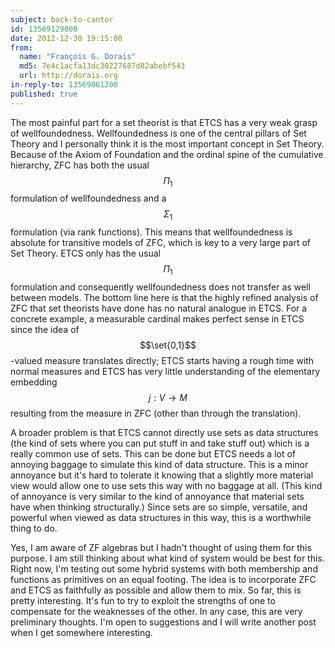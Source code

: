 ```yaml
---
subject: back-to-cantor
id: 13569129000
date: 2012-12-30 19:15:00
from:
  name: "François G. Dorais"
  md5: 7e4c1acfa13dc30227687d82abebf543
  url: http://dorais.org
in-reply-to: 13569061200
published: true
---
```

The most painful part for a set theorist is that ETCS has a very weak grasp of wellfoundedness. Wellfoundedness is one of the central pillars of Set Theory and I personally think it is the most important concept in Set Theory. Because of the Axiom of Foundation and the ordinal spine of the cumulative hierarchy, ZFC has both the usual $$\Pi_1$$ formulation of wellfoundedness and a $$\Sigma_1$$ formulation (via rank functions). This means that wellfoundedness is absolute for transitive models of ZFC, which is key to a very large part of Set Theory. ETCS only has the usual $$\Pi_1$$ formulation and consequently wellfoundedness does not transfer as well between models. The bottom line here is that the highly refined analysis of ZFC that set theorists have done has no natural analogue in ETCS. For a concrete example, a measurable cardinal makes perfect sense in ETCS since the idea of $$\set{0,1}$$-valued measure translates directly; ETCS starts having a rough time with normal measures and ETCS has very little understanding of the elementary embedding $$j:V \to M$$ resulting from the measure in ZFC (other than through the translation). 

A broader problem is that ETCS cannot directly use sets as data structures (the kind of sets where you can put stuff in and take stuff out) which is a really common use of sets. This can be done but ETCS needs a lot of annoying baggage to simulate this kind of data structure. This is a minor annoyance but it's hard to tolerate it knowing that a slightly more material view would allow one to use sets this way with no baggage at all. (This kind of annoyance is very similar to the kind of annoyance that material sets have when thinking structurally.) Since sets are so simple, versatile, and powerful when viewed as data structures in this way, this is a worthwhile thing to do. 

Yes, I am aware of ZF algebras but I hadn't thought of using them for this purpose. I am still thinking about what kind of system would be best for this. Right now, I'm testing out some hybrid systems with both membership and functions as primitives on an equal footing. The idea is to incorporate ZFC and ETCS as faithfully as possible and allow them to mix. So far, this is pretty interesting. It's fun to try to exploit the strengths of one to compensate for the weaknesses of the other. In any case, this are very preliminary thoughts. I'm open to suggestions and I will write another post when I get somewhere interesting.
